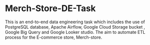 # Merch-Store-DE-Task
This is an end-to-end data engineering task which includes the use of PostgreSQL database, Apache Airflow, Google Cloud Storage bucket , Google Big Query and Google Looker studio. The aim to automate ETL process for the E-commerce store, Merch-store. 
